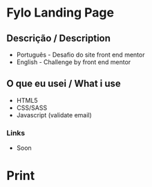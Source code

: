 # Fylo Landing Page
 ## Descrição / Description
 - Português - Desafio do site front end mentor
 - English - Challenge by front end mentor

## O que eu usei / What i use
   - HTML5
   - CSS/SASS
   - Javascript (validate email)

 ### Links
  - Soon 

# Print